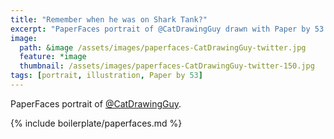 ```yaml
---
title: "Remember when he was on Shark Tank?"
excerpt: "PaperFaces portrait of @CatDrawingGuy drawn with Paper by 53 on an iPad."
image: 
  path: &image /assets/images/paperfaces-CatDrawingGuy-twitter.jpg 
  feature: *image
  thumbnail: /assets/images/paperfaces-CatDrawingGuy-twitter-150.jpg
tags: [portrait, illustration, Paper by 53]
---
```


PaperFaces portrait of [@CatDrawingGuy](https://twitter.com/CatDrawingGuy).

{% include boilerplate/paperfaces.md %}
